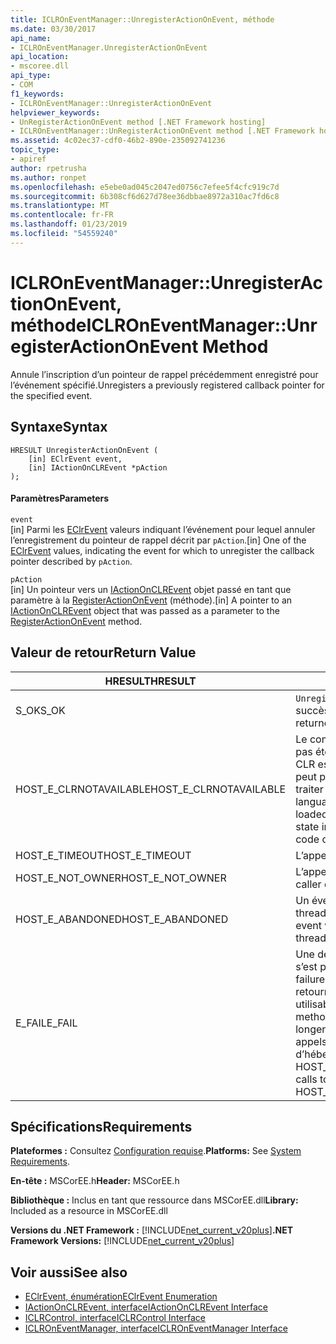 ```yaml
---
title: ICLROnEventManager::UnregisterActionOnEvent, méthode
ms.date: 03/30/2017
api_name:
- ICLROnEventManager.UnregisterActionOnEvent
api_location:
- mscoree.dll
api_type:
- COM
f1_keywords:
- ICLROnEventManager::UnregisterActionOnEvent
helpviewer_keywords:
- UnRegisterActionOnEvent method [.NET Framework hosting]
- ICLROnEventManager::UnRegisterActionOnEvent method [.NET Framework hosting]
ms.assetid: 4c02ec37-cdf0-46b2-890e-235092741236
topic_type:
- apiref
author: rpetrusha
ms.author: ronpet
ms.openlocfilehash: e5ebe0ad045c2047ed0756c7efee5f4cfc919c7d
ms.sourcegitcommit: 6b308cf6d627d78ee36dbbae8972a310ac7fd6c8
ms.translationtype: MT
ms.contentlocale: fr-FR
ms.lasthandoff: 01/23/2019
ms.locfileid: "54559240"
---
```

# <a name="iclroneventmanagerunregisteractiononevent-method"></a><span data-ttu-id="46420-102">ICLROnEventManager::UnregisterActionOnEvent, méthode</span><span class="sxs-lookup"><span data-stu-id="46420-102">ICLROnEventManager::UnregisterActionOnEvent Method</span></span>
<span data-ttu-id="46420-103">Annule l’inscription d’un pointeur de rappel précédemment enregistré pour l’événement spécifié.</span><span class="sxs-lookup"><span data-stu-id="46420-103">Unregisters a previously registered callback pointer for the specified event.</span></span>  
  
## <a name="syntax"></a><span data-ttu-id="46420-104">Syntaxe</span><span class="sxs-lookup"><span data-stu-id="46420-104">Syntax</span></span>  
  
```  
HRESULT UnregisterActionOnEvent (  
    [in] EClrEvent event,  
    [in] IActionOnCLREvent *pAction  
);  
```  
  
#### <a name="parameters"></a><span data-ttu-id="46420-105">Paramètres</span><span class="sxs-lookup"><span data-stu-id="46420-105">Parameters</span></span>  
 `event`  
 <span data-ttu-id="46420-106">[in] Parmi les [EClrEvent](../../../../docs/framework/unmanaged-api/hosting/eclrevent-enumeration.md) valeurs indiquant l’événement pour lequel annuler l’enregistrement du pointeur de rappel décrit par `pAction`.</span><span class="sxs-lookup"><span data-stu-id="46420-106">[in] One of the [EClrEvent](../../../../docs/framework/unmanaged-api/hosting/eclrevent-enumeration.md) values, indicating the event for which to unregister the callback pointer described by `pAction`.</span></span>  
  
 `pAction`  
 <span data-ttu-id="46420-107">[in] Un pointeur vers un [IActionOnCLREvent](../../../../docs/framework/unmanaged-api/hosting/iactiononclrevent-interface.md) objet passé en tant que paramètre à la [RegisterActionOnEvent](../../../../docs/framework/unmanaged-api/hosting/iclroneventmanager-registeractiononevent-method.md) (méthode).</span><span class="sxs-lookup"><span data-stu-id="46420-107">[in] A pointer to an [IActionOnCLREvent](../../../../docs/framework/unmanaged-api/hosting/iactiononclrevent-interface.md) object that was passed as a parameter to the [RegisterActionOnEvent](../../../../docs/framework/unmanaged-api/hosting/iclroneventmanager-registeractiononevent-method.md) method.</span></span>  
  
## <a name="return-value"></a><span data-ttu-id="46420-108">Valeur de retour</span><span class="sxs-lookup"><span data-stu-id="46420-108">Return Value</span></span>  
  
|<span data-ttu-id="46420-109">HRESULT</span><span class="sxs-lookup"><span data-stu-id="46420-109">HRESULT</span></span>|<span data-ttu-id="46420-110">Description</span><span class="sxs-lookup"><span data-stu-id="46420-110">Description</span></span>|  
|-------------|-----------------|  
|<span data-ttu-id="46420-111">S_OK</span><span class="sxs-lookup"><span data-stu-id="46420-111">S_OK</span></span>|<span data-ttu-id="46420-112">`UnregisterActionOnEvent` retourné avec succès.</span><span class="sxs-lookup"><span data-stu-id="46420-112">`UnregisterActionOnEvent` returned successfully.</span></span>|  
|<span data-ttu-id="46420-113">HOST_E_CLRNOTAVAILABLE</span><span class="sxs-lookup"><span data-stu-id="46420-113">HOST_E_CLRNOTAVAILABLE</span></span>|<span data-ttu-id="46420-114">Le common language runtime (CLR) n’a pas été chargé dans un processus ou le CLR est dans un état dans lequel il ne peut pas exécuter le code managé ou traiter l’appel avec succès.</span><span class="sxs-lookup"><span data-stu-id="46420-114">The common language runtime (CLR) has not been loaded into a process, or the CLR is in a state in which it cannot run managed code or process the call successfully.</span></span>|  
|<span data-ttu-id="46420-115">HOST_E_TIMEOUT</span><span class="sxs-lookup"><span data-stu-id="46420-115">HOST_E_TIMEOUT</span></span>|<span data-ttu-id="46420-116">L’appel a expiré.</span><span class="sxs-lookup"><span data-stu-id="46420-116">The call timed out.</span></span>|  
|<span data-ttu-id="46420-117">HOST_E_NOT_OWNER</span><span class="sxs-lookup"><span data-stu-id="46420-117">HOST_E_NOT_OWNER</span></span>|<span data-ttu-id="46420-118">L’appelant ne possède pas le verrou.</span><span class="sxs-lookup"><span data-stu-id="46420-118">The caller does not own the lock.</span></span>|  
|<span data-ttu-id="46420-119">HOST_E_ABANDONED</span><span class="sxs-lookup"><span data-stu-id="46420-119">HOST_E_ABANDONED</span></span>|<span data-ttu-id="46420-120">Un événement a été annulé alors qu’un thread bloqué ou Fibre l’attendait.</span><span class="sxs-lookup"><span data-stu-id="46420-120">An event was canceled while a blocked thread or fiber was waiting on it.</span></span>|  
|<span data-ttu-id="46420-121">E_FAIL</span><span class="sxs-lookup"><span data-stu-id="46420-121">E_FAIL</span></span>|<span data-ttu-id="46420-122">Une défaillance catastrophique inconnue s’est produite.</span><span class="sxs-lookup"><span data-stu-id="46420-122">An unknown catastrophic failure occurred.</span></span> <span data-ttu-id="46420-123">Une fois une méthode retourne E_FAIL, le CLR n’est plus utilisable au sein du processus.</span><span class="sxs-lookup"><span data-stu-id="46420-123">After a method returns E_FAIL, the CLR is no longer usable within the process.</span></span> <span data-ttu-id="46420-124">Les appels suivants aux méthodes d’hébergement retournent HOST_E_CLRNOTAVAILABLE.</span><span class="sxs-lookup"><span data-stu-id="46420-124">Subsequent calls to hosting methods return HOST_E_CLRNOTAVAILABLE.</span></span>|  
  
## <a name="requirements"></a><span data-ttu-id="46420-125">Spécifications</span><span class="sxs-lookup"><span data-stu-id="46420-125">Requirements</span></span>  
 <span data-ttu-id="46420-126">**Plateformes :** Consultez [Configuration requise](../../../../docs/framework/get-started/system-requirements.md).</span><span class="sxs-lookup"><span data-stu-id="46420-126">**Platforms:** See [System Requirements](../../../../docs/framework/get-started/system-requirements.md).</span></span>  
  
 <span data-ttu-id="46420-127">**En-tête :** MSCorEE.h</span><span class="sxs-lookup"><span data-stu-id="46420-127">**Header:** MSCorEE.h</span></span>  
  
 <span data-ttu-id="46420-128">**Bibliothèque :** Inclus en tant que ressource dans MSCorEE.dll</span><span class="sxs-lookup"><span data-stu-id="46420-128">**Library:** Included as a resource in MSCorEE.dll</span></span>  
  
 <span data-ttu-id="46420-129">**Versions du .NET Framework :** [!INCLUDE[net_current_v20plus](../../../../includes/net-current-v20plus-md.md)]</span><span class="sxs-lookup"><span data-stu-id="46420-129">**.NET Framework Versions:** [!INCLUDE[net_current_v20plus](../../../../includes/net-current-v20plus-md.md)]</span></span>  
  
## <a name="see-also"></a><span data-ttu-id="46420-130">Voir aussi</span><span class="sxs-lookup"><span data-stu-id="46420-130">See also</span></span>
- [<span data-ttu-id="46420-131">EClrEvent, énumération</span><span class="sxs-lookup"><span data-stu-id="46420-131">EClrEvent Enumeration</span></span>](../../../../docs/framework/unmanaged-api/hosting/eclrevent-enumeration.md)
- [<span data-ttu-id="46420-132">IActionOnCLREvent, interface</span><span class="sxs-lookup"><span data-stu-id="46420-132">IActionOnCLREvent Interface</span></span>](../../../../docs/framework/unmanaged-api/hosting/iactiononclrevent-interface.md)
- [<span data-ttu-id="46420-133">ICLRControl, interface</span><span class="sxs-lookup"><span data-stu-id="46420-133">ICLRControl Interface</span></span>](../../../../docs/framework/unmanaged-api/hosting/iclrcontrol-interface.md)
- [<span data-ttu-id="46420-134">ICLROnEventManager, interface</span><span class="sxs-lookup"><span data-stu-id="46420-134">ICLROnEventManager Interface</span></span>](../../../../docs/framework/unmanaged-api/hosting/iclroneventmanager-interface.md)
